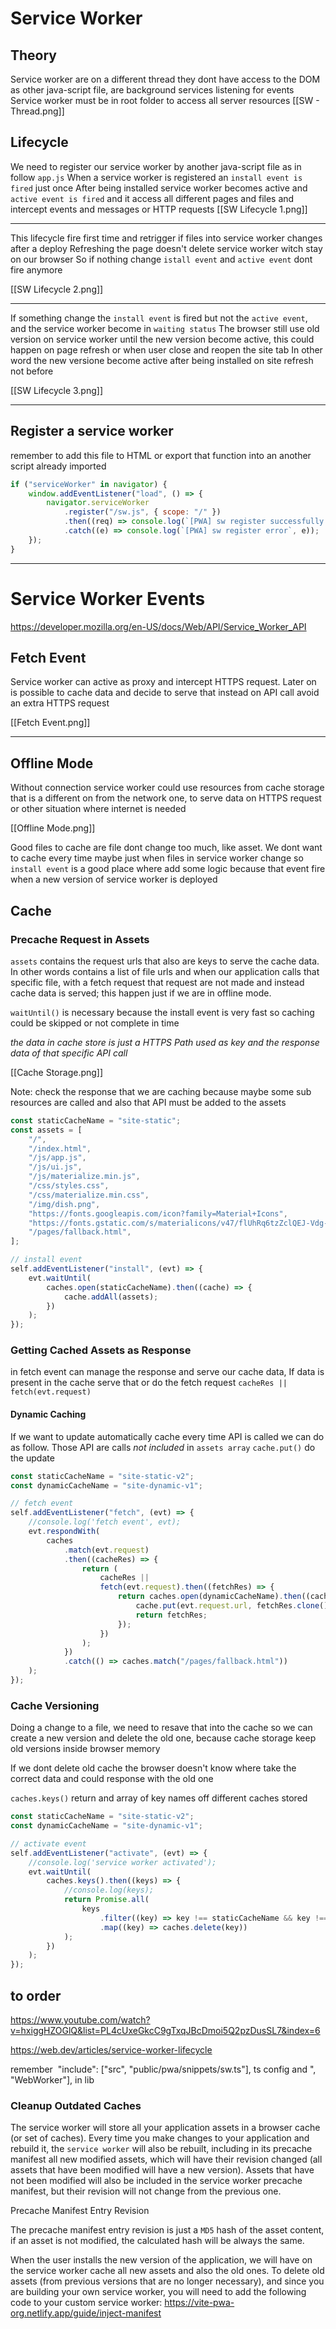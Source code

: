 # Service Worker

## Theory

Service worker are on a different thread they dont have access to the DOM as other java-script file, are background services listening for events
Service worker must be in root folder to access all server resources
[[SW - Thread.png]]

## Lifecycle

We need to register our service worker by another java-script file as in follow `app.js`
When a service worker is registered an `install event is fired` just once
After being installed service worker becomes active and `active event is fired` and it access all different pages and files and intercept events and messages or HTTP requests
[[SW Lifecycle 1.png]]

---

This lifecycle fire first time and retrigger if files into service worker changes after a deploy
Refreshing the page doesn't delete service worker witch stay on our browser
So if nothing change `istall event` and `active event` dont fire anymore

[[SW Lifecycle 2.png]]

---

If something change the `install event` is fired but not the `active event`, and the service worker become in `waiting status`
The browser still use old version on service worker until the new version become active, this could happen on page refresh or when user close and reopen the site tab
In other word the new versione become active after being installed on site refresh not before

[[SW Lifecycle 3.png]]

---

## Register a service worker

remember to add this file to HTML or export that function into an another script already imported

```js
if ("serviceWorker" in navigator) {
	window.addEventListener("load", () => {
		navigator.serviceWorker
			.register("/sw.js", { scope: "/" })
			.then((req) => console.log(`[PWA] sw register successfully `, req))
			.catch((e) => console.log(`[PWA] sw register error`, e));
	});
}
```

---

# Service Worker Events

https://developer.mozilla.org/en-US/docs/Web/API/Service_Worker_API

## Fetch Event

Service worker can active as proxy and intercept HTTPS request. Later on is possible to cache data and decide to serve that instead on API call avoid an extra HTTPS request

[[Fetch Event.png]]

---

## Offline Mode

Without connection service worker could use resources from cache storage that is a different on from the network one, to serve data on HTTPS request or other situation where internet is needed

[[Offline Mode.png]]

Good files to cache are file dont change too much, like asset. We dont want to cache every time maybe just when files in service worker change so `install event` is a good place where add some logic because that event fire when a new version of service worker is deployed

## Cache

### Precache Request in Assets

`assets` contains the request urls that also are keys to serve the cache data. In other words contains a list of file urls and when our application calls that specific file, with a fetch request that request are not made and instead cache data is served; this happen just if we are in offline mode.

`waitUntil()` is necessary because the install event is very fast so caching could be skipped or not complete in time

_the data in cache store is just a HTTPS Path used as key and the response data of that specific API call_

[[Cache Storage.png]]

Note: check the response that we are caching because maybe some sub resources are called and also that API must be added to the assets

```js
const staticCacheName = "site-static";
const assets = [
	"/",
	"/index.html",
	"/js/app.js",
	"/js/ui.js",
	"/js/materialize.min.js",
	"/css/styles.css",
	"/css/materialize.min.css",
	"/img/dish.png",
	"https://fonts.googleapis.com/icon?family=Material+Icons",
	"https://fonts.gstatic.com/s/materialicons/v47/flUhRq6tzZclQEJ-Vdg-IuiaDsNcIhQ8tQ.woff2",
	"/pages/fallback.html",
];

// install event
self.addEventListener("install", (evt) => {
	evt.waitUntil(
		caches.open(staticCacheName).then((cache) => {
			cache.addAll(assets);
		})
	);
});
```

### Getting Cached Assets as Response

in fetch event can manage the response and serve our cache data,
If data is present in the cache serve that or do the fetch request `cacheRes || fetch(evt.request)`

#### Dynamic Caching

If we want to update automatically cache every time API is called we can do as follow.
Those API are calls _not included_ in `assets array`
`cache.put()` do the update

```js
const staticCacheName = "site-static-v2";
const dynamicCacheName = "site-dynamic-v1";

// fetch event
self.addEventListener("fetch", (evt) => {
	//console.log('fetch event', evt);
	evt.respondWith(
		caches
			.match(evt.request)
			.then((cacheRes) => {
				return (
					cacheRes ||
					fetch(evt.request).then((fetchRes) => {
						return caches.open(dynamicCacheName).then((cache) => {
							cache.put(evt.request.url, fetchRes.clone());
							return fetchRes;
						});
					})
				);
			})
			.catch(() => caches.match("/pages/fallback.html"))
	);
});
```

### Cache Versioning

Doing a change to a file, we need to resave that into the cache so we can create a new version and delete the old one, because cache storage keep old versions inside browser memory

If we dont delete old cache the browser doesn't know where take the correct data and could response with the old one

`caches.keys()` return and array of key names off different caches stored

```js
const staticCacheName = "site-static-v2";
const dynamicCacheName = "site-dynamic-v1";

// activate event
self.addEventListener("activate", (evt) => {
	//console.log('service worker activated');
	evt.waitUntil(
		caches.keys().then((keys) => {
			//console.log(keys);
			return Promise.all(
				keys
					.filter((key) => key !== staticCacheName && key !== dynamicCacheName)
					.map((key) => caches.delete(key))
			);
		})
	);
});
```

## to order

https://www.youtube.com/watch?v=hxiggHZOGlQ&list=PL4cUxeGkcC9gTxqJBcDmoi5Q2pzDusSL7&index=6

https://web.dev/articles/service-worker-lifecycle

remember  "include": ["src", "public/pwa/snippets/sw.ts"], ts config and ", "WebWorker"], in lib

### Cleanup Outdated Caches[​](https://vite-pwa-org.netlify.app/guide/inject-manifest#cleanup-outdated-caches)

The service worker will store all your application assets in a browser cache (or set of caches). Every time you make changes to your application and rebuild it, the `service worker` will also be rebuilt, including in its precache manifest all new modified assets, which will have their revision changed (all assets that have been modified will have a new version). Assets that have not been modified will also be included in the service worker precache manifest, but their revision will not change from the previous one.

Precache Manifest Entry Revision

The precache manifest entry revision is just a `MD5` hash of the asset content, if an asset is not modified, the calculated hash will be always the same.

When the user installs the new version of the application, we will have on the service worker cache all new assets and also the old ones. To delete old assets (from previous versions that are no longer necessary), and since you are building your own service worker, you will need to add the following code to your custom service worker:
https://vite-pwa-org.netlify.app/guide/inject-manifest
